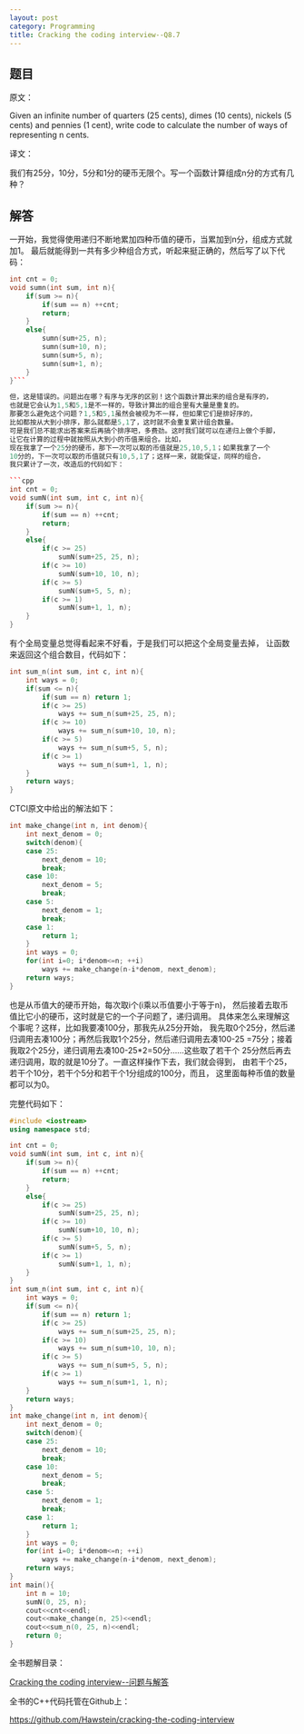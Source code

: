 ```yaml
---
layout: post
category: Programming
title: Cracking the coding interview--Q8.7
---
```


## 题目

原文：

Given an infinite number of quarters (25 cents), dimes (10 cents), 
nickels (5 cents) and pennies (1 cent), write code to calculate the 
number of ways of representing n cents.

译文：

我们有25分，10分，5分和1分的硬币无限个。写一个函数计算组成n分的方式有几种？

## 解答

一开始，我觉得使用递归不断地累加四种币值的硬币，当累加到n分，组成方式就加1。
最后就能得到一共有多少种组合方式，听起来挺正确的，然后写了以下代码：

```cpp
int cnt = 0;
void sumn(int sum, int n){
    if(sum >= n){
        if(sum == n) ++cnt;
        return;
    }
    else{
        sumn(sum+25, n);
        sumn(sum+10, n);
        sumn(sum+5, n);
        sumn(sum+1, n);
    }
}```

但，这是错误的。问题出在哪？有序与无序的区别！这个函数计算出来的组合是有序的，
也就是它会认为1,5和5,1是不一样的，导致计算出的组合里有大量是重复的。
那要怎么避免这个问题？1,5和5,1虽然会被视为不一样，但如果它们是排好序的，
比如都按从大到小排序，那么就都是5,1了，这时就不会重复累计组合数量。
可是我们总不能求出答案来后再搞个排序吧，多费劲。这时我们就可以在递归上做个手脚，
让它在计算的过程中就按照从大到小的币值来组合。比如，
现在我拿了一个25分的硬币，那下一次可以取的币值就是25,10,5,1；如果我拿了一个
10分的，下一次可以取的币值就只有10,5,1了；这样一来，就能保证，同样的组合，
我只累计了一次，改造后的代码如下：

```cpp
int cnt = 0;
void sumN(int sum, int c, int n){
    if(sum >= n){
        if(sum == n) ++cnt;
        return;
    }
    else{
        if(c >= 25)
            sumN(sum+25, 25, n);
        if(c >= 10)
            sumN(sum+10, 10, n);
        if(c >= 5)
            sumN(sum+5, 5, n);
        if(c >= 1)
            sumN(sum+1, 1, n);
    }
}
```

有个全局变量总觉得看起来不好看，于是我们可以把这个全局变量去掉，
让函数来返回这个组合数目，代码如下：

```cpp
int sum_n(int sum, int c, int n){
    int ways = 0;
    if(sum <= n){
        if(sum == n) return 1;
        if(c >= 25)
            ways += sum_n(sum+25, 25, n);
        if(c >= 10)
            ways += sum_n(sum+10, 10, n);
        if(c >= 5)
            ways += sum_n(sum+5, 5, n);
        if(c >= 1)
            ways += sum_n(sum+1, 1, n);
    }
    return ways;
}
```

CTCI原文中给出的解法如下：

```cpp
int make_change(int n, int denom){
    int next_denom = 0;
    switch(denom){
    case 25:
        next_denom = 10;
        break;
    case 10:
        next_denom = 5;
        break;
    case 5:
        next_denom = 1;
        break;
    case 1:
        return 1;
    }
    int ways = 0;
    for(int i=0; i*denom<=n; ++i)
        ways += make_change(n-i*denom, next_denom);
    return ways;
}
```

也是从币值大的硬币开始，每次取i个(i乘以币值要小于等于n)，
然后接着去取币值比它小的硬币，这时就是它的一个子问题了，递归调用。
具体来怎么来理解这个事呢？这样，比如我要凑100分，那我先从25分开始，
我先取0个25分，然后递归调用去凑100分；再然后我取1个25分，然后递归调用去凑100-25
=75分；接着我取2个25分，递归调用去凑100-25*2=50分……这些取了若干个
25分然后再去递归调用，取的就是10分了。一直这样操作下去，我们就会得到，
由若干个25，若干个10分，若干个5分和若干个1分组成的100分，而且，
这里面每种币值的数量都可以为0。

完整代码如下：

```cpp
#include <iostream>
using namespace std;

int cnt = 0;
void sumN(int sum, int c, int n){
    if(sum >= n){
        if(sum == n) ++cnt;
        return;
    }
    else{
        if(c >= 25)
            sumN(sum+25, 25, n);
        if(c >= 10)
            sumN(sum+10, 10, n);
        if(c >= 5)
            sumN(sum+5, 5, n);
        if(c >= 1)
            sumN(sum+1, 1, n);
    }
}
int sum_n(int sum, int c, int n){
    int ways = 0;
    if(sum <= n){
        if(sum == n) return 1;
        if(c >= 25)
            ways += sum_n(sum+25, 25, n);
        if(c >= 10)
            ways += sum_n(sum+10, 10, n);
        if(c >= 5)
            ways += sum_n(sum+5, 5, n);
        if(c >= 1)
            ways += sum_n(sum+1, 1, n);
    }
    return ways;
}
int make_change(int n, int denom){
    int next_denom = 0;
    switch(denom){
    case 25:
        next_denom = 10;
        break;
    case 10:
        next_denom = 5;
        break;
    case 5:
        next_denom = 1;
        break;
    case 1:
        return 1;
    }
    int ways = 0;
    for(int i=0; i*denom<=n; ++i)
        ways += make_change(n-i*denom, next_denom);
    return ways;
}
int main(){
    int n = 10;
    sumN(0, 25, n);
    cout<<cnt<<endl;
    cout<<make_change(n, 25)<<endl;
    cout<<sum_n(0, 25, n)<<endl;
    return 0;
}
```

全书题解目录：

[Cracking the coding interview--问题与解答](/posts/ctci-solutions-contents.html)

全书的C++代码托管在Github上：

<https://github.com/Hawstein/cracking-the-coding-interview>
